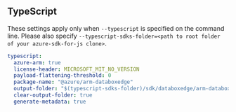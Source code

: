 ## TypeScript

These settings apply only when `--typescript` is specified on the command line.
Please also specify `--typescript-sdks-folder=<path to root folder of your azure-sdk-for-js clone>`.

``` yaml $(typescript)
typescript:
  azure-arm: true
  license-header: MICROSOFT_MIT_NO_VERSION
  payload-flattening-threshold: 0
  package-name: "@azure/arm-databoxedge"
  output-folder: "$(typescript-sdks-folder)/sdk/databoxedge/arm-databoxedge"
  clear-output-folder: true
  generate-metadata: true
```